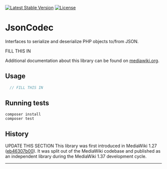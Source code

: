 [![Latest Stable Version]](https://packagist.org/packages/wikimedia/json-codec) [![License]](https://packagist.org/packages/wikimedia/json-codec)

JsonCodec
=====================

Interfaces to serialize and deserialize PHP objects to/from JSON.

FILL THIS IN

Additional documentation about this library can be found on
[mediawiki.org](https://www.mediawiki.org/wiki/JsonCodec).


Usage
-----

```php
  // FILL THIS IN
```


Running tests
-------------

```
composer install
composer test
```

History
-------

UPDATE THIS SECTION
This library was first introduced in MediaWiki 1.27 ([eb46307b00](https://gerrit.wikimedia.org/r/c/mediawiki/core/+/264403/)). It was
split out of the MediaWiki codebase and published as an independent library
during the MediaWiki 1.37 development cycle.


---
[Latest Stable Version]: https://poser.pugx.org/wikimedia/json-codec/v/stable.svg
[License]: https://poser.pugx.org/wikimedia/json-codec/license.svg
